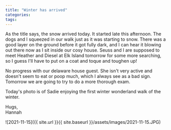 ```yaml
---
title: "Winter has arrived"
categories:
tags:
---
```


As the title says, the snow arrived today. It started late this afternoon. The dogs and I squeezed in our walk just as it was starting to snow. There was a good layer on the ground before it got fully dark, and I can hear it blowing out there now as I sit inside our cosy house. Seuss and I are supposed to meet Heather and Diesel at Elk Island tomorrow for some more searching, so I guess I'll have to put on a coat and toque and toughen up! 

No progress with our delaware house guest. She isn't very active and doesn't seem to eat or poop much, which I always see as a bad sign. Tomorrow we are going to try to do a more thorough exam.

Today's photo is of Sadie enjoying the first winter wonderland walk of the winter.

Hugs,<br />
Hannah

![2021-11-15]({{ site.url }}{{ site.baseurl }}/assets/images/2021-11-15.JPG)